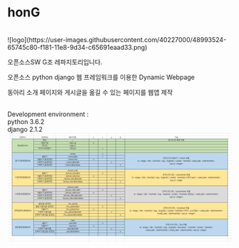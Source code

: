 # honG
<br/>
![logo](https://user-images.githubusercontent.com/40227000/48993524-65745c80-f181-11e8-9d34-c65691eaad33.png)

오픈소스SW G조 레파지토리입니다.<br>


오픈소스 python django 웹 프레임워크를 이용한 Dynamic Webpage <br>


동아리 소개 페이지와 게시글을 옮길 수 있는 페이지를 웹앱 제작<br>




<br>Development environment :<br>
python 3.6.2<br>
django 2.1.2
<br>
![culion](culion.PNG)
